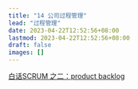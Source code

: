 ```yaml
---
title: "14 公司过程管理"
lead: "过程管理"
date: 2023-04-22T12:52:56+08:00
lastmod: 2023-04-22T12:52:56+08:00
draft: false
images: []
---
```


[白话SCRUM 之二：product backlog](https://mp.weixin.qq.com/s/kxPFtixrJzyjClCSj7WxYA)
